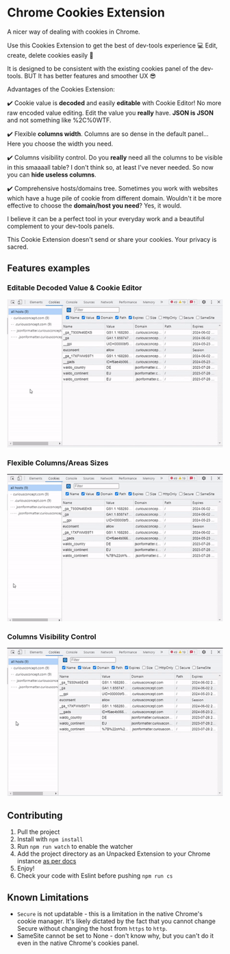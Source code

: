 # Chrome Cookies Extension
A nicer way of dealing with cookies in Chrome.

Use this Cookies Extension to get the best of dev-tools experience 💻 Edit, create, delete cookies easily 🍪

It is designed to be consistent with the existing cookies panel of the dev-tools. BUT It has better features and smoother UX 😎

Advantages of the Cookies Extension:

✔️ Cookie value is **decoded** and easily **editable** with Cookie Editor! No more raw encoded value editing. Edit the value you **really** have. **JSON is JSON** and not something like %2C%0WTF.

✔️ Flexible **columns width**. Columns are so dense in the default panel... Here you choose the width you need.

✔️ Columns visibility control. Do you **really** need all the columns to be visible in this smaaaall table? I don't think so, at least I've never needed. So now you can **hide useless columns**.

✔️ Comprehensive hosts/domains tree. Sometimes you work with websites which have a huge pile of cookie from different domain. Wouldn't it be more effective to choose the **domain/host you need**? Yes, it would.

I believe it can be a perfect tool in your everyday work and a beautiful complement to your dev-tools panels.

This Cookie Extension doesn't send or share your cookies. Your privacy is sacred.

## Features examples

### Editable Decoded Value & Cookie Editor
![Editable Decoded Value & Cookie Viewer](docs/decoded.gif)

### Flexible Columns/Areas Sizes
![Flexible Columns/Areas Sizes](docs/widths.gif)

### Columns Visibility Control
![Columns Visibility Control](docs/visibility.gif)

## Contributing

1. Pull the project
2. Install with `npm install`
3. Run `npm run watch` to enable the watcher
4. Add the project directory as an Unpacked Extension to your Chrome instance [as per docs](https://developer.chrome.com/docs/extensions/mv3/getstarted/development-basics/#load-unpacked)
5. Enjoy!
6. Check your code with Eslint before pushing `npm run cs`

## Known Limitations
- `Secure` is not updatable - this is a limitation in the native Chrome's cookie manager. It's likely dictated by the fact that you cannot change Secure without changing the host from `https` to `http`.
- SameSite cannot be set to None - don't know why, but you can't do it even in the native Chrome's cookies panel.
